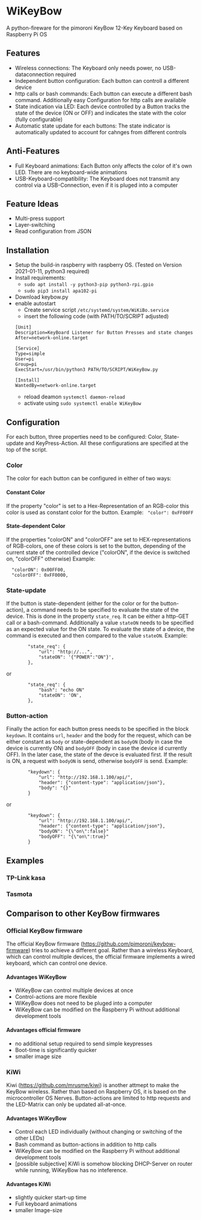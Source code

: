 # WiKeyBow
A python-fireware for the pimoroni KeyBow 12-Key Keyboard based on Raspberry Pi OS

## Features
* Wireless connections: The Keyboard only needs power, no USB-dataconnection required
* Independent button configuration: Each button can controll a different device
* http calls or bash commands: Each button can execute a different bash command. Additionally easy Configuration for http calls are available
* State indication via LED: Each device controlled by a Button tracks the state of the device (ON or OFF) and indicates the state with the color (fully configurable)
* Automatic state update for each buttons: The state indicator is automatically updated to account for cahnges from different controls

## Anti-Features
* Full Keyboard animations: Each Button only affects the color of it's own LED. There are no keyboard-wide animations
* USB-Keyboard-compatibility: The Keyboard does not transmit any control via a USB-Connection, even if it is pluged into a computer

## Feature Ideas
* Multi-press support
* Layer-switching
* Read configuration from JSON

## Installation
* Setup the build-in raspberry with raspberry OS. (Tested on Version 2021-01-11, python3 required)
* Install requirements: 
  * `sudo apt install -y python3-pip python3-rpi.gpio`
  * `sudo pip3 install apa102-pi`
* Download keybow.py
* enable autostart
  * Create service script `/etc/systemd/system/WiKiBo.service`
  * insert the following code (with PATH/TO/SCRIPT adjusted)
  ```
  [Unit]
  Description=KeyBoard Listener for Button Presses and state changes
  After=network-online.target

  [Service]
  Type=simple
  User=pi
  Group=pi
  ExecStart=/usr/bin/python3 PATH/TO/SCRIPT/WiKeyBow.py

  [Install]
  WantedBy=network-online.target
  ```
  * reload deamon `systemctl daemon-reload`
  * activate using `sudo systemctl enable WiKeyBow`

## Configuration

For each button, three properties need to be configured: Color, State-update and KeyPress-Action. All these configurations are specified at the top of the script.
### Color
The color for each button can be configured in either of two ways:
#### Constant Color
If the property "color" is set to a Hex-Representation of an RGB-color this color is used as constant color for the button.
Example:
` "color": 0xFF00FF`
#### State-dependent Color
If the properties "colorON" and "colorOFF" are set to HEX-representations of RGB-colors, one of these colors is set to the button, depending of the current state of the controlled device ("colorON", if the device is switched on, "colorOFF" otherwise)
Example:
```
  "colorON": 0x00FF00,
  "colorOFF": 0xFF0000,
```

### State-update
If the button is state-dependent (either for the color or for the button-action), a command needs to be specified to evaluate the state of the device. This is done in the property `state_req`. It can be either a http-GET call or a bash-command. 
Additionally a value `stateON` needs to be specified as an expected value for the ON state. To evaluate the state of a device, the command is executed and then compared to the value `stateON`.
Example:
```
        "state_req": {
            "url": "http://...",
            "stateON": '{"POWER":"ON"}',
        },
```
or 
```
        "state_req": {
            "bash": "echo ON"
            "stateON": 'ON',
        },

```

### Button-action
Finally the action for each button press needs to be specified in the block `keydown`. It contains `url`, `header` and the body for the request, which can be either constant as `body` or state-dependent as `bodyON` (body in case the device is currently ON) and `bodyOFF` (body in case the device id currently OFF). In the later case, the state of the devce is evaluated first. If the result is ON, a request with `bodyON` is send, otherwise `bodyOFF` is send. 
Example:
```
        "keydown": {
            "url": "http://192.168.1.100/api/",
            "header": {"content-type": "application/json"},
            "body": "{}"
        }
```
or 
```
        "keydown": {
            "url": "http://192.168.1.100/api/",
            "header": {"content-type": "application/json"},
            "bodyON": "{\"on\":false}"
            "bodyOFF": "{\"on\":true}"
        }
```

## Examples
### TP-Link kasa

### Tasmota

## Comparison to other KeyBow firmwares

### Official KeyBow firmware
The official KeyBow firmware (https://github.com/pimoroni/keybow-firmware) tries to achieve a different goal. Rather than a wireless Keyboard, which can control multiple devices, the official firmware implements a wired keyboard, which can control one device.
#### Advantages WiKeyBow
* WiKeyBow can control multiple devices at once
* Control-actions are more flexible
* WiKeyBow does not need to be pluged into a computer
* WiKeyBow can be modified on the Raspberry Pi without additional development tools
#### Advantages official firmware
* no additional setup required to send simple keypresses
* Boot-time is significantly quicker
* smaller image size

### KiWi
Kiwi (https://github.com/mrusme/kiwi) is another attmept to make the KeyBow wireless. Rather than based on Raspberry OS, it is based on the microcontroller OS Nerves. Button-actions are limited to http requests and the LED-Matrix can only be updated all-at-once.
#### Advantages WiKeyBow
* Control each LED individually (without changing or switching of the other LEDs)
* Bash command as button-actions in addition to http calls
* WiKeyBow can be modified on the Raspberry Pi without additional development tools
* [possible subjective] KiWi is somehow blocking DHCP-Server on router while running, WiKeyBow has no inteference.
#### Advantages KiWi
* slightly quicker start-up time
* Full keyboard animations
* smaller Image-size

